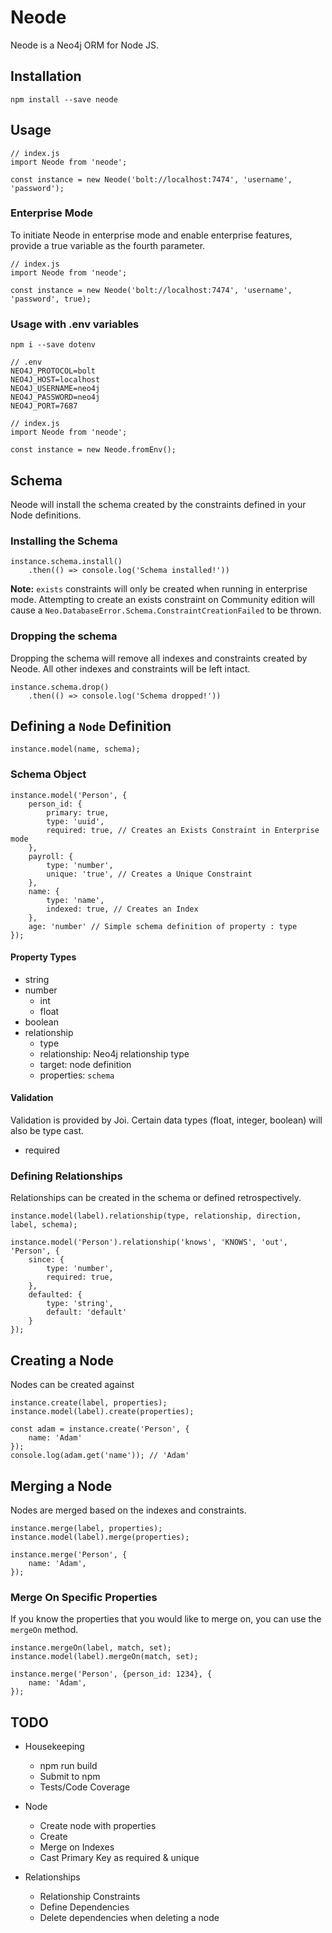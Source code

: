 # Neode

Neode is a Neo4j ORM for Node JS.


## Installation
```
npm install --save neode
```

## Usage
```
// index.js
import Neode from 'neode';

const instance = new Neode('bolt://localhost:7474', 'username', 'password');
```

### Enterprise Mode

To initiate Neode in enterprise mode and enable enterprise features, provide a true variable as the fourth parameter.

```
// index.js
import Neode from 'neode';

const instance = new Neode('bolt://localhost:7474', 'username', 'password', true);
```

### Usage with .env variables
```
npm i --save dotenv
```

```
// .env
NEO4J_PROTOCOL=bolt
NEO4J_HOST=localhost
NEO4J_USERNAME=neo4j
NEO4J_PASSWORD=neo4j
NEO4J_PORT=7687
```

```
// index.js
import Neode from 'neode';

const instance = new Neode.fromEnv();
```

## Schema

Neode will install the schema created by the constraints defined in your Node definitions.

### Installing the Schema
```
instance.schema.install()
    .then(() => console.log('Schema installed!'))
```

**Note:** `exists` constraints will only be created when running in enterprise mode.  Attempting to create an exists constraint on Community edition will cause a `Neo.DatabaseError.Schema.ConstraintCreationFailed` to be thrown.

### Dropping the schema
Dropping the schema will remove all indexes and constraints created by Neode.  All other indexes and constraints will be left intact.

```
instance.schema.drop()
    .then(() => console.log('Schema dropped!'))
```


## Defining a `Node` Definition

```
instance.model(name, schema);
```

### Schema Object
```
instance.model('Person', {
    person_id: {
        primary: true,
        type: 'uuid',
        required: true, // Creates an Exists Constraint in Enterprise mode
    },
    payroll: {
        type: 'number',
        unique: 'true', // Creates a Unique Constraint
    },
    name: {
        type: 'name',
        indexed: true, // Creates an Index
    },
    age: 'number' // Simple schema definition of property : type
});
```

#### Property Types
- string
- number
  - int
  - float
- boolean
- relationship
  - type
  - relationship: Neo4j relationship type
  - target: node definition
  - properties: `schema`

#### Validation

Validation is provided by Joi.  Certain data types (float, integer, boolean) will also be type cast.

- required


### Defining Relationships

Relationships can be created in the schema or defined retrospectively.

```
instance.model(label).relationship(type, relationship, direction, label, schema);
```

```
instance.model('Person').relationship('knows', 'KNOWS', 'out', 'Person', {
    since: {
        type: 'number',
        required: true,
    },
    defaulted: {
        type: 'string',
        default: 'default'
    }
});
```

## Creating a Node
Nodes can be created against

```
instance.create(label, properties);
instance.model(label).create(properties);
```

```
const adam = instance.create('Person', {
    name: 'Adam'
});
console.log(adam.get('name')); // 'Adam'
```

## Merging a Node
Nodes are merged based on the indexes and constraints.

```
instance.merge(label, properties);
instance.model(label).merge(properties);
```

```
instance.merge('Person', {
    name: 'Adam',
});
```

### Merge On Specific Properties
If you know the properties that you would like to merge on, you can use the `mergeOn` method.

```
instance.mergeOn(label, match, set);
instance.model(label).mergeOn(match, set);
```
```
instance.merge('Person', {person_id: 1234}, {
    name: 'Adam',
});
```

## TODO

- Housekeeping
  - npm run build
  - Submit to npm
  - Tests/Code Coverage

- Node
  - Create node with properties
  - Create
  - Merge on Indexes
  - Cast Primary Key as required & unique

- Relationships
  - Relationship Constraints
  - Define Dependencies
  - Delete dependencies when deleting a node